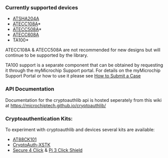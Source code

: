 ### Currently supported devices

- [ATSHA204A](http://www.microchip.com/ATSHA204A)
- [ATECC108A](http://www.microchip.com/ATECC108A)*
- [ATECC508A](http://www.microchip.com/ATECC508A)*
- [ATECC608A](http://www.microchip.com/ATECC608A)
- TA100*

ATECC108A & ATECC508A are not recommended for new designs but will continue to be
supported by the library.

TA100 support is a separate component that can be obtained by requesting it through the myMicrochip Support portal. For details on the myMicrochip Support Portal or how to use it please see [How to Submit a Case](https://microchipsupport.force.com/s/article/How-to-submit-a-case)

### API Documentation 
Documentation for the cryptoauthlib api is hosted seperately from this wiki at
https://microchiptech.github.io/cryptoauthlib/

### Cryptoauthentication Kits:

To experiment with cryptoauthlib and devices several kits are available:

- [AT88CK101](http://www.microchip.com/DevelopmentTools/ProductDetails/AT88CK101SK-MAH-XPRO)
- [CryptoAuth-XSTK](https://www.microchip.com/developmenttools/ProductDetails/DM320109)
- [Secure 4 Click](https://www.mikroe.com/secure-4-click) & [Pi 3 Click Shield](https://www.mikroe.com/pi-3-click-shield)
